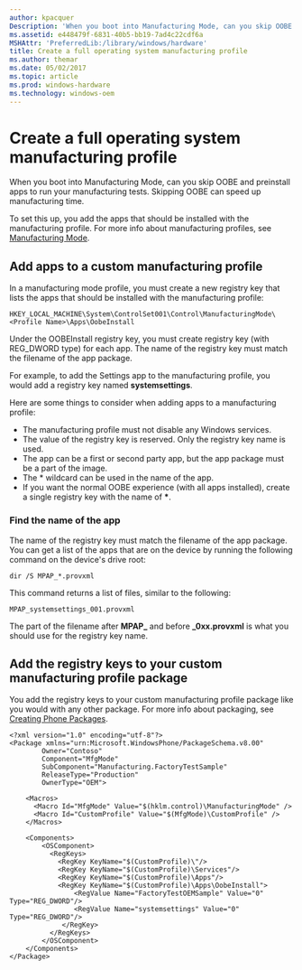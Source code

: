 ```yaml
---
author: kpacquer
Description: 'When you boot into Manufacturing Mode, can you skip OOBE and preinstall apps to run your manufacturing tests.'
ms.assetid: e448479f-6831-40b5-bb19-7ad4c22cdf6a
MSHAttr: 'PreferredLib:/library/windows/hardware'
title: Create a full operating system manufacturing profile
ms.author: themar
ms.date: 05/02/2017
ms.topic: article
ms.prod: windows-hardware
ms.technology: windows-oem
---
```


# Create a full operating system manufacturing profile


When you boot into Manufacturing Mode, can you skip OOBE and preinstall apps to run your manufacturing tests. Skipping OOBE can speed up manufacturing time.

To set this up, you add the apps that should be installed with the manufacturing profile. For more info about manufacturing profiles, see [Manufacturing Mode](manufacturing-mode.md).

## <span id="Add_apps_to_a_custom_manufacturing_profile"></span><span id="add_apps_to_a_custom_manufacturing_profile"></span><span id="ADD_APPS_TO_A_CUSTOM_MANUFACTURING_PROFILE"></span>Add apps to a custom manufacturing profile


In a manufacturing mode profile, you must create a new registry key that lists the apps that should be installed with the manufacturing profile:

``` syntax
HKEY_LOCAL_MACHINE\System\ControlSet001\Control\ManufacturingMode\<Profile Name>\Apps\OobeInstall
```

Under the OOBEInstall registry key, you must create registry key (with REG\_DWORD type) for each app. The name of the registry key must match the filename of the app package.

For example, to add the Settings app to the manufacturing profile, you would add a registry key named **systemsettings**.

Here are some things to consider when adding apps to a manufacturing profile:

-   The manufacturing profile must not disable any Windows services.
-   The value of the registry key is reserved. Only the registry key name is used.
-   The app can be a first or second party app, but the app package must be a part of the image.
-   The \* wildcard can be used in the name of the app.
-   If you want the normal OOBE experience (with all apps installed), create a single registry key with the name of **\***.

### <span id="Find_the_name_of_the_app"></span><span id="find_the_name_of_the_app"></span><span id="FIND_THE_NAME_OF_THE_APP"></span>Find the name of the app

The name of the registry key must match the filename of the app package. You can get a list of the apps that are on the device by running the following command on the device's drive root:

``` syntax
dir /S MPAP_*.provxml
```

This command returns a list of files, similar to the following:

``` syntax
MPAP_systemsettings_001.provxml
```

The part of the filename after **MPAP\_** and before **\_0xx.provxml** is what you should use for the registry key name.

## <span id="Add_the_registry_keys_to_your_custom_manufacturing_profile_package"></span><span id="add_the_registry_keys_to_your_custom_manufacturing_profile_package"></span><span id="ADD_THE_REGISTRY_KEYS_TO_YOUR_CUSTOM_MANUFACTURING_PROFILE_PACKAGE"></span>Add the registry keys to your custom manufacturing profile package


You add the registry keys to your custom manufacturing profile package like you would with any other package. For more info about packaging, see [Creating Phone Packages](https://msdn.microsoft.com/library/dn756642).

``` syntax
<?xml version="1.0" encoding="utf-8"?>
<Package xmlns="urn:Microsoft.WindowsPhone/PackageSchema.v8.00"
        Owner="Contoso"
        Component="MfgMode"
        SubComponent="Manufacturing.FactoryTestSample"
        ReleaseType="Production"
        OwnerType="OEM">

    <Macros>
      <Macro Id="MfgMode" Value="$(hklm.control)\ManufacturingMode" />
      <Macro Id="CustomProfile" Value="$(MfgMode)\CustomProfile" />
    </Macros>

    <Components>
        <OSComponent>
          <RegKeys>
            <RegKey KeyName="$(CustomProfile)\"/>
            <RegKey KeyName="$(CustomProfile)\Services"/>
            <RegKey KeyName="$(CustomProfile)\Apps"/>
            <RegKey KeyName="$(CustomProfile)\Apps\OobeInstall">
                <RegValue Name="FactoryTestOEMSample" Value="0" Type="REG_DWORD"/>
                <RegValue Name="systemsettings" Value="0" Type="REG_DWORD"/>
             </RegKey>
          </RegKeys>
        </OSComponent>
    </Components>
</Package>
```

 

 





